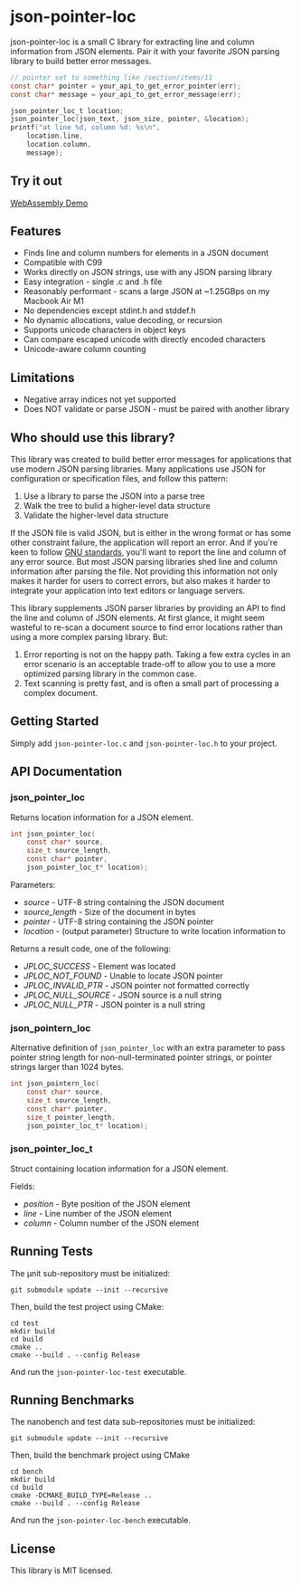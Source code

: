 # json-pointer-loc
json-pointer-loc is a small C library for extracting line and column information from JSON elements. Pair it with your favorite JSON parsing library to build better error messages.

```c
// pointer set to something like /section/items/11
const char* pointer = your_api_to_get_error_pointer(err); 
const char* message = your_api_to_get_error_message(err);

json_pointer_loc_t location;
json_pointer_loc(json_text, json_size, pointer, &location);
printf("at line %d, column %d: %s\n", 
    location.line, 
    location.column, 
    message);
```

## Try it out
[WebAssembly Demo](https://parkertomatoes.github.io/json-pointer-loc/)

## Features
 * Finds line and column numbers for elements in a JSON document
 * Compatible with C99
 * Works directly on JSON strings, use with any JSON parsing library
 * Easy integration - single .c and .h file
 * Reasonably performant - scans a large JSON at ~1.25GBps on my Macbook Air M1
 * No dependencies except stdint.h and stddef.h
 * No dynamic allocations, value decoding, or recursion
 * Supports unicode characters in object keys
 * Can compare escaped unicode with directly encoded characters
  * Unicode-aware column counting

## Limitations
 * Negative array indices not yet supported
 * Does NOT validate or parse JSON - must be paired with another library
 
## Who should use this library?
This library was created to build better error messages for applications that use modern JSON parsing libraries. Many applications use JSON for configuration or specification files, and follow this pattern:
 1. Use a library to parse the JSON into a parse tree
 2. Walk the tree to bulid a higher-level data structure
 3. Validate the higher-level data structure

If the JSON file is valid JSON, but is either in the wrong format or has some other constraint failure, the application will report an error. And if you're keen to follow [GNU standards](https://www.gnu.org/prep/standards/html_node/Errors.html), you'll want to report the line and column of any error source. But most JSON parsing libraries shed line and column information after parsing the file. Not providing this information not only makes it harder for users to correct errors, but also makes it harder to integrate your application into text editors or language servers.

This library supplements JSON parser libraries by providing an API to find the line and column of JSON elements. At first glance, it might seem wasteful to re-scan a document source to find error locations rather than using a more complex parsing library. But:
 1. Error reporting is not on the happy path. Taking a few extra cycles in an error scenario is an acceptable trade-off to allow you to use a more optimized parsing library in the common case.
 2. Text scanning is pretty fast, and is often a small part of processing a complex document. 

## Getting Started

Simply add `json-pointer-loc.c` and `json-pointer-loc.h` to your project.

## API Documentation

### json_pointer_loc
Returns location information for a JSON element.
```c
int json_pointer_loc(
    const char* source, 
    size_t source_length,
    const char* pointer,
    json_pointer_loc_t* location);
```
Parameters:
 * *source* - UTF-8 string containing the JSON document
 * *source_length* - Size of the document in bytes
 * *pointer* - UTF-8 string containing the JSON pointer 
 * *location* - (output parameter) Structure to write location information to

Returns a result code, one of the following:
 * *JPLOC_SUCCESS* - Element was located
 * *JPLOC_NOT_FOUND* - Unable to locate JSON pointer
 * *JPLOC_INVALID_PTR* - JSON pointer not formatted correctly
 * *JPLOC_NULL_SOURCE* - JSON source is a null string
 * *JPLOC_NULL_PTR* - JSON pointer is a null string

### json_pointern_loc
Alternative definition of `json_pointer_loc` with an extra parameter to pass pointer string length for non-null-terminated pointer strings, or pointer strings larger than 1024 bytes.

```c
int json_pointern_loc(
    const char* source, 
    size_t source_length,
    const char* pointer,
    size_t pointer_length,
    json_pointer_loc_t* location);
```

### json_pointer_loc_t
Struct containing location information for a JSON element.

Fields:
 * *position* - Byte position of the JSON element
 * *line* - Line number of the JSON element
 * *column* - Column number of the JSON element 

## Running Tests
The µnit sub-repository must be initialized:
```
git submodule update --init --recursive
```

Then, build the test project using CMake:
```
cd test
mkdir build
cd build
cmake ..
cmake --build . --config Release
```

And run the `json-pointer-loc-test` executable.

## Running Benchmarks
The nanobench and test data sub-repositories must be initialized:
```
git submodule update --init --recursive
```

Then, build the benchmark project using CMake
```
cd bench
mkdir build
cd build
cmake -DCMAKE_BUILD_TYPE=Release ..
cmake --build . --config Release
```

And run the `json-pointer-loc-bench` executable.

## License
This library is MIT licensed.